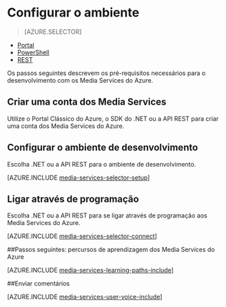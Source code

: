 <properties
    pageTitle="Configurar o ambiente | Microsoft Azure"
    description="Configure o ambiente para o desenvolvimento com os Media Services do Azure."
    services="media-services"
    documentationCenter=""
    authors="Juliako"
    manager="erikre"
    editor=""/>

<tags
    ms.service="media-services"
    ms.workload="media"
    ms.tgt_pltfrm="na"
    ms.devlang="na"
    ms.topic="get-started-article"
    ms.date="06/22/2016"
    ms.author="juliako"/>

# Configurar o ambiente

> [AZURE.SELECTOR]
- [Portal](media-services-create-account.md)
- [PowerShell](media-services-manage-with-powershell.md)
- [REST](https://msdn.microsoft.com/library/azure/dn167014.aspx)
<a id="create_account"></a>

Os passos seguintes descrevem os pré-requisitos necessários para o desenvolvimento com os Media Services do Azure.

## Criar uma conta dos Media Services

Utilize o Portal Clássico do Azure, o SDK do .NET ou a API REST para criar uma conta dos Media Services do Azure.

<a id="setup_dev_env"></a>
## Configurar o ambiente de desenvolvimento  

Escolha .NET ou a API REST para o ambiente de desenvolvimento.

[AZURE.INCLUDE [media-services-selector-setup](../../includes/media-services-selector-setup.md)]

<a id="connect"></a>
## Ligar através de programação

Escolha .NET ou a API REST para se ligar através de programação aos Media Services do Azure.

[AZURE.INCLUDE [media-services-selector-connect](../../includes/media-services-selector-connect.md)]


##Passos seguintes: percursos de aprendizagem dos Media Services do Azure

[AZURE.INCLUDE [media-services-learning-paths-include](../../includes/media-services-learning-paths-include.md)]

##Enviar comentários

[AZURE.INCLUDE [media-services-user-voice-include](../../includes/media-services-user-voice-include.md)]




<!--HONumber=Aug16_HO1-->


